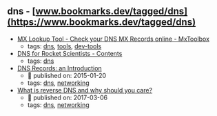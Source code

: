 dns - [www.bookmarks.dev/tagged/dns](https://www.bookmarks.dev/tagged/dns)
---
* [MX Lookup Tool - Check your DNS MX Records online - MxToolbox](https://mxtoolbox.com/)
    * tags: [dns](../tagged/dns.md), [tools](../tagged/tools.md), [dev-tools](../tagged/dev-tools.md)
* [DNS for Rocket Scientists - Contents](http://zytrax.com/books/dns/)
    * tags: [dns](../tagged/dns.md)
* [DNS Records: an Introduction](https://www.linode.com/docs/networking/dns/dns-records-an-introduction/)
    * :calendar: published on: 2015-01-20
    * tags: [dns](../tagged/dns.md), [networking](../tagged/networking.md)
* [What is reverse DNS and why should you care?](https://blog.leadfeeder.com/what-is-reverse-dns-and-why-you-should-care/)
    * :calendar: published on: 2017-03-06
    * tags: [dns](../tagged/dns.md), [networking](../tagged/networking.md)
